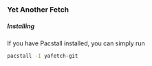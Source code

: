 ### Yet Another Fetch

##### Installing
If you have Pacstall installed, you can simply run
```bash
pacstall -I yafetch-git
```
